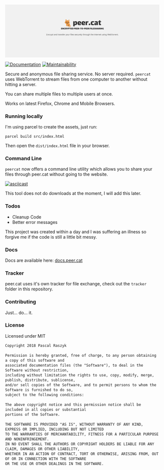 <img align="center" src="https://raw.githubusercontent.com/posixpascal/peer.cat/master/screen_1.png" alt="peer.cat">

<p align="center">

[![Documentation](https://docs.peer.cat/badge.svg)](https://docs.peer.cat/)
[![Maintainability](https://api.codeclimate.com/v1/badges/2e4c5b427f9620419d33/maintainability)](https://codeclimate.com/github/posixpascal/peer.cat/maintainability)

</p>


Secure and anonymous file sharing service. No server required.
`peercat` uses WebTorrent to stream files from one computer to another without hitting a server.

You can share multiple files to multiple users at once.

Works on latest Firefox, Chrome and Mobile Browsers.

### Running locally

I'm using parcel to create the assets, just run:

```
parcel build src/index.html
```

Then open the `dist/index.html` file in your browser.

### Command Line

`peercat` now offers a command line utility which allows you to share your files through peer.cat without going to the website.

[![asciicast](https://asciinema.org/a/ct09aD5BF8o3D8RH6Da5VUuzU.png)](https://asciinema.org/a/ct09aD5BF8o3D8RH6Da5VUuzU)

This tool does not do downloads at the moment, I will add this later.

### Todos

- Cleanup Code
- Better error messages

This project was created within a day and I was suffering an illness so forgive me if the code is still a little bit messy.

### Docs

Docs are available here: [docs.peer.cat](https://docs.peer.cat)


### Tracker

peer.cat uses it's own tracker for file exchange, check out the `tracker` folder in this repository.

### Contributing

Just... do... it. 


### License

Licensed under MIT

```
Copyright 2018 Pascal Raszyk

Permission is hereby granted, free of charge, to any person obtaining a copy of this software and 
associated documentation files (the "Software"), to deal in the Software without restriction, 
including without limitation the rights to use, copy, modify, merge, publish, distribute, sublicense,
and/or sell copies of the Software, and to permit persons to whom the Software is furnished to do so, 
subject to the following conditions:

The above copyright notice and this permission notice shall be included in all copies or substantial 
portions of the Software.

THE SOFTWARE IS PROVIDED "AS IS", WITHOUT WARRANTY OF ANY KIND, EXPRESS OR IMPLIED, INCLUDING BUT NOT LIMITED 
TO THE WARRANTIES OF MERCHANTABILITY, FITNESS FOR A PARTICULAR PURPOSE AND NONINFRINGEMENT. 
IN NO EVENT SHALL THE AUTHORS OR COPYRIGHT HOLDERS BE LIABLE FOR ANY CLAIM, DAMAGES OR OTHER LIABILITY, 
WHETHER IN AN ACTION OF CONTRACT, TORT OR OTHERWISE, ARISING FROM, OUT OF OR IN CONNECTION WITH THE SOFTWARE 
OR THE USE OR OTHER DEALINGS IN THE SOFTWARE.
```











